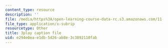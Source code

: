 ```yaml
---
content_type: resource
description: ''
file: /media/https%3A/open-learning-course-data-rc.s3.amazonaws.com/11-601-introduction-to-environmental-policy-and-planning-fall-2016/e294e0eae1db5d26ab8e3c3892110fab_U_sZrNjbj1I.vtt
file_type: application/x-subrip
resourcetype: Other
title: 3play caption file
uid: e294e0ea-e1db-5d26-ab8e-3c3892110fab
---
```

